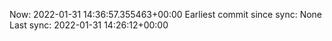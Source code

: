 Now: 2022-01-31 14:36:57.355463+00:00 Earliest commit since sync: None Last sync: 2022-01-31 14:26:12+00:00
